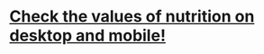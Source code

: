 <h1><a href="https://p6te.github.io/responsive-nutritional-values/">Check the values of nutrition on desktop and mobile!</a></h1>
